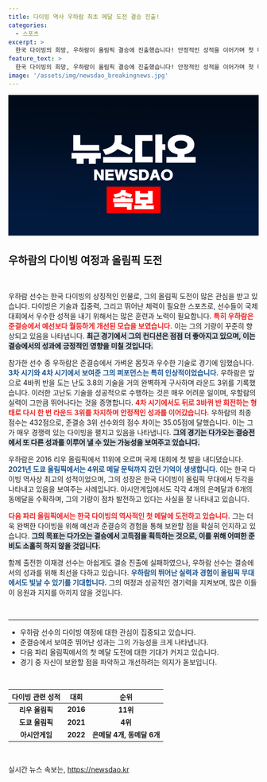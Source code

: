 ```yaml
---
title: 다이빙 역사 우하람 최초 메달 도전 결승 진출!
categories:
  - 스포츠
excerpt: >
  한국 다이빙의 희망, 우하람이 올림픽 결승에 진출했습니다! 안정적인 성적을 이어가며 첫 메달에 도전하는 그의 경기를 주목하세요. 
feature_text: >
  한국 다이빙의 희망, 우하람이 올림픽 결승에 진출했습니다! 안정적인 성적을 이어가며 첫 메달에 도전하는 그의 경기를 주목하세요. 
image: '/assets/img/newsdao_breakingnews.jpg'
---
```


<p><img src="/assets/img/newsdao_breakingnews.jpg" alt="ontimetimes 속보" /></p>

<h2 data-ke-size="size26">우하람의 다이빙 여정과 올림픽 도전</h2>

<p data-ke-size="size16">&nbsp;</p>

<p>우하람 선수는 한국 다이빙의 상징적인 인물로, 그의 올림픽 도전이 많은 관심을 받고 있습니다. 다이빙은 기술과 집중력, 그리고 뛰어난 체력이 필요한 스포츠로, 선수들이 국제 대회에서 우수한 성적을 내기 위해서는 많은 훈련과 노력이 필요합니다. <b><span style="color: #ee2323;">특히 우하람은 준결승에서 예선보다 월등하게 개선된 모습을 보였습니다.</span></b> 이는 그의 기량이 꾸준히 향상되고 있음을 나타냅니다. <b><span style="background-color: #21538527;">최근 경기에서 그의 컨디션은 점점 더 좋아지고 있으며, 이는 결승에서의 성과에 긍정적인 영향을 미칠 것입니다.</span></b></p>

<p>참가한 선수 중 우하람은 준결승에서 가벼운 몸짓과 우수한 기술로 경기에 임했습니다. <b><span style="color: #1a5490;">3차 시기와 4차 시기에서 보여준 그의 퍼포먼스는 특히 인상적이었습니다.</span></b> 우하람은 앞으로 4바퀴 반을 도는 난도 3.8의 기술을 거의 완벽하게 구사하며 라운드 3위를 기록했습니다. 이러한 고난도 기술을 성공적으로 수행하는 것은 매우 어려운 일이며, 우할람의 실력이 그만큼 뛰어나다는 것을 증명합니다. <b><span style="color: #ee2323;">4차 시기에서도 뒤로 3바퀴 반 회전하는 형태로 다시 한 번 라운드 3위를 차지하며 안정적인 성과를 이어갔습니다.</span></b> 우하람의 최종 점수는 432점으로, 준결승 3위 선수와의 점수 차이는 35.05점에 달했습니다. 이는 그가 매우 경쟁력 있는 다이빙을 펼치고 있음을 나타냅니다. <b><span style="background-color: #21538527;">그의 경기는 다가오는 결승전에서 또 다른 성과를 이루어 낼 수 있는 가능성을 보여주고 있습니다.</span></b></p>

<p>우하람은 2016 리우 올림픽에서 11위에 오르며 국제 대회에 첫 발을 내디뎠습니다. <b><span style="color: #1a5490;">2021년 도쿄 올림픽에서는 4위로 메달 문턱까지 갔던 기억이 생생합니다.</span></b> 이는 한국 다이빙 역사상 최고의 성적이었으며, 그의 성장은 한국 다이빙이 올림픽 무대에서 두각을 나타내고 있음을 보여주는 사례입니다. 아시안게임에서도 각각 4개의 은메달과 6개의 동메달을 수확하며, 그의 기량이 점차 발전하고 있다는 사실을 잘 나타내고 있습니다.</p>

<p><b><span style="color: #ee2323;">다음 파리 올림픽에서는 한국 다이빙의 역사적인 첫 메달에 도전하고 있습니다.</span></b> 그는 더욱 완벽한 다이빙을 위해 예선과 준결승의 경험을 통해 보완할 점을 확실히 인지하고 있습니다. <b><span style="background-color: #21538527;">그의 목표는 다가오는 결승에서 고득점을 획득하는 것으로, 이를 위해 어떠한 준비도 소홀히 하지 않을 것입니다.</span></b></p>

<p>함께 출전한 이재경 선수는 아쉽게도 결승 진출에 실패하였으나, 우하람 선수는 결승에서의 성과를 위해 최선을 다하고 있습니다. <b><span style="color: #1a5490;">우하람의 뛰어난 실력과 경험이 올림픽 무대에서도 빛날 수 있기를 기대합니다.</span></b> 그의 여정과 성공적인 경기력을 지켜보며, 많은 이들이 응원과 지지를 아끼지 않을 것입니다.</p>

<p data-ke-size="size16">&nbsp;</p>

<hr/>

<ul>
    <li>우하람 선수의 다이빙 여정에 대한 관심이 집중되고 있습니다.</li>
    <li>준결승에서 보여준 뛰어난 성과는 그의 가능성을 크게 나타냅니다.</li>
    <li>다음 파리 올림픽에서의 첫 메달 도전에 대한 기대가 커지고 있습니다.</li>
    <li>경기 중 자신이 보완할 점을 파악하고 개선하려는 의지가 돋보입니다.</li>
</ul>

<p data-ke-size="size16">&nbsp;</p>

<table style="width: 100%;">
    <thead>
        <tr>
            <th style="text-align: center;"><b>다이빙 관련 성적</b></th>
            <th style="text-align: center;"><b>대회</b></th>
            <th style="text-align: center;"><b>순위</b></th>
        </tr>
    </thead>
    <tbody>
        <tr>
            <td style="text-align: center; height: 17px;"><b>리우 올림픽</b></td>
            <td style="text-align: center; height: 17px;"><b>2016</b></td>
            <td style="text-align: center; height: 17px;"><b>11위</b></td>
        </tr>
        <tr>
            <td style="text-align: center; height: 17px;"><b>도쿄 올림픽</b></td>
            <td style="text-align: center; height: 17px;"><b>2021</b></td>
            <td style="text-align: center; height: 17px;"><b>4위</b></td>
        </tr>
        <tr>
            <td style="text-align: center; height: 17px;"><b>아시안게임</b></td>
            <td style="text-align: center; height: 17px;"><b>2022</b></td>
            <td style="text-align: center; height: 17px;"><b>은메달 4개, 동메달 6개</b></td>
        </tr>
    </tbody>
</table>

<p data-ke-size="size16">&nbsp;</p>
실시간 뉴스 속보는, <a href="https://newsdao.kr" rel="dofollow">https://newsdao.kr</a>


